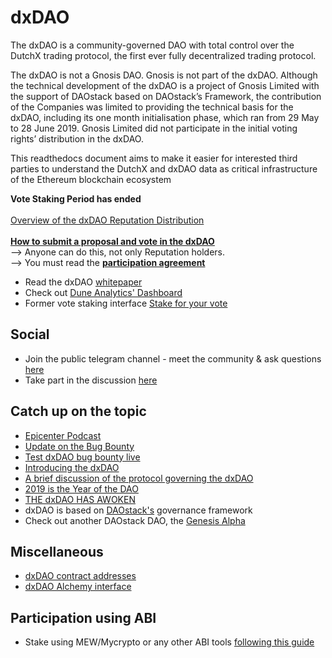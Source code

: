 # dxDAO
The dxDAO is a community-governed DAO with total control over the DutchX trading protocol, the first ever fully decentralized trading protocol.

The dxDAO is not a Gnosis DAO. Gnosis is not part of the dxDAO. Although the technical development of the dxDAO is a project of Gnosis Limited with the support of DAOstack based on DAOstack’s Framework, the contribution of the Companies was limited to providing the technical basis for the dxDAO, including its one month initialisation phase, which ran from 29 May to 28 June 2019. Gnosis Limited did not participate in the initial voting rights’ distribution in the dxDAO.

This readthedocs document aims to make it easier for interested third parties to understand the DutchX and dxDAO data as critical infrastructure of the Ethereum blockchain ecosystem

**Vote Staking Period has ended**<br/>
<br/>
[Overview of the dxDAO Reputation Distribution](https://medium.com/@gnosisPM/overview-of-the-dxdao-reputation-distribution-50755a7cdedf)<br/>
<br/>
**[How to submit a proposal and vote in the dxDAO](https://blog.gnosis.pm/how-to-submit-proposals-and-vote-in-the-dxdao-d24554163617)**<br/> 
--> Anyone can do this, not only Reputation holders.<br/>
--> You must read the [**participation agreement**](https://ipfs.io/ipfs/QmRQhXUKKfUCgsAf5jre18T3bz5921fSfvnZCB5rR8mCKj)

- Read the dxDAO [whitepaper](https://github.com/gnosis/dx-daostack/blob/master/dxdao_whitepaper_v1.pdf)
- Check out [Dune Analytics' Dashboard](https://explore.duneanalytics.com/public/dashboards/cE1wo5jA2Dy6whfQnzkfZV1A7MUoyYNvfZtlTXZK)
- Former vote staking interface [Stake for your vote](https://dxdao.daostack.io/stake-for-your-vote)

## Social
- Join the public telegram channel - meet the community & ask questions [here](https://t.me/dxDAO)
- Take part in the discussion [here](https://daotalk.org/c/daos/dx-dao)

## Catch up on the topic

- [Epicenter Podcast](https://www.youtube.com/watch?v=YPh-XDaQG5I)
- [Update on the Bug Bounty](https://blog.gnosis.pm/security-update-on-the-dxdao-bug-bounty-52cec0f02cde)
- [Test dxDAO bug bounty live](https://blog.gnosis.pm/test-dxdao-bug-bounties-live-939095b7dd8d)
- [Introducing the dxDAO](https://blog.gnosis.pm/introducing-the-dxdao-27ec4301eced)
- [A brief discussion of the protocol governing the dxDAO](https://blog.gnosis.pm/a-brief-discussion-of-the-protocol-governing-the-dxdao-7331407a2555)
- [2019 is the Year of the DAO](https://blog.gnosis.pm/2019-is-the-year-of-the-dao-5a428f90fb55)
- [THE dxDAO HAS AWOKEN](https://blog.gnosis.pm/the-dxdao-has-awoken-78cb2e39661c) 
- dxDAO is based on [DAOstack's](https://daostack.io/) governance framework 
- Check out another DAOstack DAO, the [Genesis Alpha](https://alchemy.daostack.io/dao/0x294f999356ed03347c7a23bcbcf8d33fa41dc830) 

## Miscellaneous

- [dxDAO contract addresses](https://github.com/gnosis/dx-daostack)
- [dxDAO Alchemy interface](https://github.com/gnosis/dx-daostack/tree/master/contracts)

## Participation using ABI
- Stake using MEW/Mycrypto or any other ABI tools [following this guide](dxdao-abi-participation)
